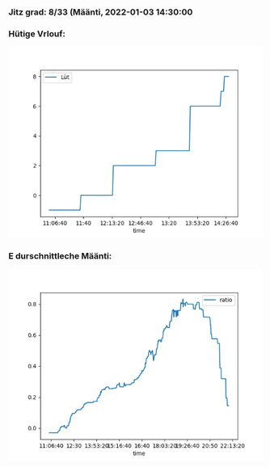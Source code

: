 ### Jitz grad: 8/33 (Määnti, 2022-01-03 14:30:00

### Hütige Vrlouf:
![Graph](Today.png)

### E durschnittleche Määnti:
![Graph](Määnti.png)